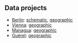 ## Data projects

* [Berlin](https://github.com/OpenMetroMapsData/berlin):
  [schematic](https://raw.githubusercontent.com/OpenMetroMapsData/berlin/master/schematic.xml),
  [geographic](https://raw.githubusercontent.com/OpenMetroMapsData/berlin/master/geographic.xml)
* [Vienna](https://github.com/OpenMetroMapsData/vienna):
  [geographic](https://raw.githubusercontent.com/OpenMetroMapsData/vienna/master/geographic.xml)
* [Managua](https://github.com/OpenMetroMapsData/managua):
  [geographic](https://raw.githubusercontent.com/OpenMetroMapsData/managua/master/geographic.xml)
* [Guéret](https://github.com/OpenMetroMapsData/gueret):
  [geographic](https://raw.githubusercontent.com/OpenMetroMapsData/gueret/master/geographic.xml)

